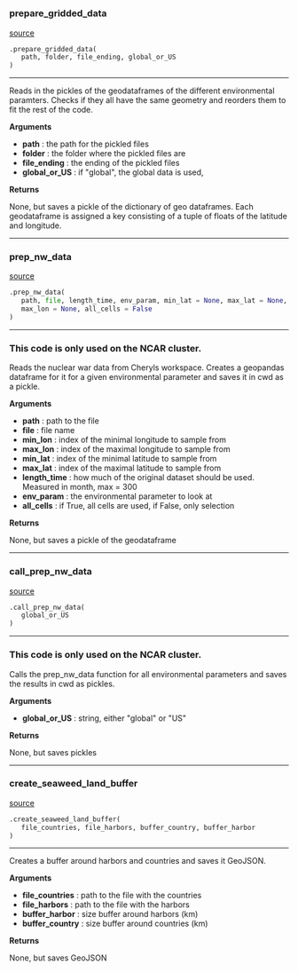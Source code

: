 #


### prepare_gridded_data
[source](https://github.com/allfed/Seaweed-Growth-Model/blob/master/src/processing/preprocessing.py/#L12)
```python
.prepare_gridded_data(
   path, folder, file_ending, global_or_US
)
```

---
Reads in the pickles of the geodataframes of the
different environmental paramters. Checks if they
all have the same geometry and reorders them to fit
the rest of the code.

**Arguments**

* **path**  : the path for the pickled files
* **folder**  : the folder where the pickled files are
* **file_ending**  : the ending of the pickled files
* **global_or_US**  : if "global", the global data is used,


**Returns**

None, but saves a pickle of the dictionary of geo
dataframes. Each geodataframe is assigned a key
consisting of a tuple of floats of the latitude
and longitude.

----


### prep_nw_data
[source](https://github.com/allfed/Seaweed-Growth-Model/blob/master/src/processing/preprocessing.py/#L95)
```python
.prep_nw_data(
   path, file, length_time, env_param, min_lat = None, max_lat = None, min_lon = None,
   max_lon = None, all_cells = False
)
```

---
### This code is only used on the NCAR cluster. ###

Reads the nuclear war data from Cheryls workspace.
Creates a geopandas dataframe for it for a given
environmental parameter and saves it in cwd as a pickle.

**Arguments**

* **path**  : path to the file
* **file**  : file name
* **min_lon**  : index of the minimal longitude to sample from
* **max_lon**  : index of the maximal longitude to sample from
* **min_lat**  : index of the minimal latitude to sample from
* **max_lat**  : index of the maximal latitude to sample from
* **length_time**  : how much of the original dataset should
             be used. Measured in month, max = 300
* **env_param**  : the environmental parameter to look at
* **all_cells**  : if True, all cells are used, if False, only selection


**Returns**

None, but saves a pickle of the geodataframe

----


### call_prep_nw_data
[source](https://github.com/allfed/Seaweed-Growth-Model/blob/master/src/processing/preprocessing.py/#L154)
```python
.call_prep_nw_data(
   global_or_US
)
```

---
### This code is only used on the NCAR cluster. ###
Calls the prep_nw_data function for all environmental parameters
and saves the results in cwd as pickles.

**Arguments**

* **global_or_US**  : string, either "global" or "US"


**Returns**

None, but saves pickles

----


### create_seaweed_land_buffer
[source](https://github.com/allfed/Seaweed-Growth-Model/blob/master/src/processing/preprocessing.py/#L186)
```python
.create_seaweed_land_buffer(
   file_countries, file_harbors, buffer_country, buffer_harbor
)
```

---
Creates a buffer around harbors and countries and saves it GeoJSON.

**Arguments**

* **file_countries**  : path to the file with the countries
* **file_harbors**  : path to the file with the harbors
* **buffer_harbor**  : size buffer around harbors (km)
* **buffer_country**  : size buffer around countries (km)


**Returns**

None, but saves GeoJSON
